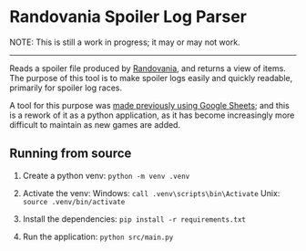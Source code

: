 # Randovania Spoiler Log Parser
NOTE: This is still a work in progress; it may or may not work.
___

Reads a spoiler file produced by [Randovania](https://github.com/randovania/randovania), and returns a view of items. The purpose of this tool is to make spoiler logs easily and quickly readable, primarily for spoiler log races.

A tool for this purpose was [made previously using Google Sheets](https://docs.google.com/spreadsheets/d/1JTMr1bqu33ng2b5X9IVmFFgltN88k8Bi6Ee8h4d8a3s/edit?gid=1414799479#gid=1414799479); and this is a rework of it as a python application, as it has become increasingly more difficult to maintain as new games are added.

## Running from source

1. Create a python venv:
`python -m venv .venv`

2. Activate the venv:
Windows: `call .venv\scripts\bin\Activate`
Unix: `source .venv/bin/activate`

3. Install the dependencies:
`pip install -r requirements.txt`

4. Run the application:
`python src/main.py`
